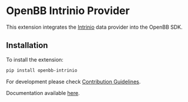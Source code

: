 # OpenBB Intrinio Provider

This extension integrates the [Intrinio](https://intrinio.com/) data provider into the OpenBB SDK.

## Installation

To install the extension:

```bash
pip install openbb-intrinio
```

For development please check [Contribution Guidelines](https://github.com/OpenBB-finance/OpenBBTerminal/blob/feature/openbb-sdk-v4/openbb_platform/CONTRIBUTING.md).

Documentation available [here](https://docs.openbb.co/sdk).
